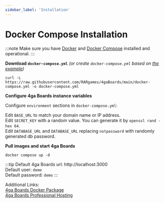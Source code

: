 ```yaml
---
sidebar_label: 'Installation'
---
```


# Docker Compose Installation
:::note
Make sure you have [Docker](https://docs.docker.com/install/) and [Docker Compose](https://docs.docker.com/compose/install/) installed and operational.
:::

**Download `docker-compose.yml`** _(or create `docker-compose.yml` based on [the example](https://raw.githubusercontent.com/RARgames/4gaBoards/main/docker-compose.yml))_
```
curl -L https://raw.githubusercontent.com/RARgames/4gaBoards/main/docker-compose.yml -o docker-compose.yml
```

**Configure 4ga Boards instance variables**

Configure `environment` sections in `docker-compose.yml`:

Edit `BASE_URL` to match your domain name or IP address.\
Edit `SECRET_KEY` with a random value. You can generate it by `openssl rand -hex 64`.\
Edit `DATABASE_URL` and `DATABASE_URL` replacing `notpassword` with randomly generated db password.


**Pull images and start 4ga Boards**
```
docker compose up -d
```

:::tip
Default 4ga Boards url: http://localhost:3000 \
Default user: `demo`\
Default password: `demo`
:::

Additional Links:\
[4ga Boards Docker Package](https://github.com/RARgames/4gaBoards/pkgs/container/4gaBoards)\
[4ga Boards Professional Hosting](./install-4gaboards)

